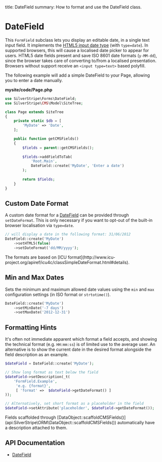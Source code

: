 title: DateField
summary: How to format and use the DateField class.

# DateField

This `FormField` subclass lets you display an editable date, in a single text input field.
It implements the [HTML5 input date type](https://developer.mozilla.org/en-US/docs/Web/HTML/Element/input/date)
(with `type=date`). In supported browsers, this will cause a localised date picker to appear for users.
HTML5 date fields present and save ISO 8601 date formats (`y-MM-dd`),
since the browser takes care of converting to/from a localised presentation.
Browsers without support receive an `<input type=text>` based polyfill.

The following example will add a simple DateField to your Page, allowing you to enter a date manually. 

**mysite/code/Page.php**


```php
use SilverStripe\Forms\DateField;
use SilverStripe\CMS\Model\SiteTree;

class Page extends SiteTree 
{
    private static $db = [
        'MyDate' => 'Date',
    ];

    public function getCMSFields() 
    {
        $fields = parent::getCMSFields();
        
        $fields->addFieldToTab(
            'Root.Main',
            DateField::create('MyDate', 'Enter a date')
        );
        
        return $fields;
    } 
}
```

## Custom Date Format

A custom date format for a [DateField](api:SilverStripe\Forms\DateField) can be provided through `setDateFormat`.
This is only necessary if you want to opt-out of the built-in browser localisation via `type=date`.


```php
// will display a date in the following format: 31/06/2012
DateField::create('MyDate')
    ->setHTML5(false)
    ->setDateFormat('dd/MM/yyyy'); 
```

<div class="info" markdown="1">
The formats are based on [ICU format](http://www.icu-project.org/apiref/icu4c/classSimpleDateFormat.html#details).
</div>
 

## Min and Max Dates

Sets the minimum and maximum allowed date values using the `min` and `max` configuration settings (in ISO format or 
`strtotime()`).


```php
DateField::create('MyDate')
    ->setMinDate('-7 days')
    ->setMaxDate('2012-12-31')
```

## Formatting Hints

It's often not immediate apparent which format a field accepts, and showing the technical format (e.g. `HH:mm:ss`) is 
of limited use to the average user. An alternative is to show the current date in the desired format alongside the 
field description as an example.


```php
$dateField = DateField::create('MyDate');

// Show long format as text below the field
$dateField->setDescription(_t(
    'FormField.Example',
     'e.g. {format}',
     [ 'format' =>  $dateField->getDateFormat() ]
));

// Alternatively, set short format as a placeholder in the field
$dateField->setAttribute('placeholder', $dateField->getDateFormat());
```

<div class="notice" markdown="1">
Fields scaffolded through [DataObject::scaffoldCMSFields()](api:SilverStripe\ORM\DataObject::scaffoldCMSFields()) automatically have a description attached to them.
</div>

## API Documentation

* [DateField](api:SilverStripe\Forms\DateField)
